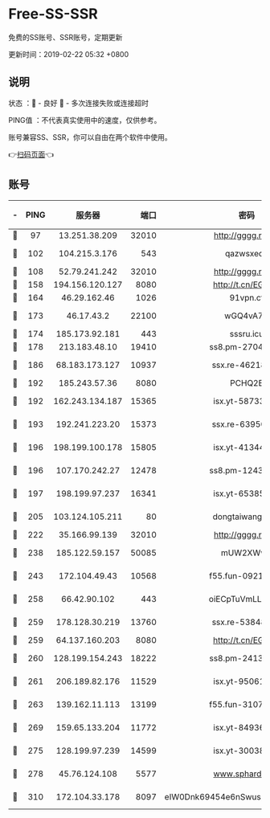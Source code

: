 # Free-SS-SSR

免费的SS账号、SSR账号，定期更新

更新时间：2019-02-22 05:32 +0800

## 说明

状态     ：🙂 - 良好 🙁 - 多次连接失败或连接超时

PING值   ：不代表真实使用中的速度，仅供参考。

账号兼容SS、SSR，你可以自由在两个软件中使用。

👉[扫码页面](https://liesauer.github.io/free-ss-ssr.github.io/)👈

## 账号

|-|PING|服务器|端口|密码|加密方式|区域|
|:----:|:----:|:-----:|-----:|:----:|:----:|:----:|
|🙂|97|13.251.38.209|32010|http://gggg.rocks|chacha20|SG|
|🙂|102|104.215.3.176|543|qazwsxedc|aes-256-gcm|JP|
|🙂|108|52.79.241.242|32010|http://gggg.rocks|chacha20|KR|
|🙂|158|194.156.120.127|8080|http://t.cn/EGJIyrl|rc4-md5|RU|
|🙂|164|46.29.162.46|1026|91vpn.cf|rc4-md5|RU|
|🙂|173|46.17.43.2|22100|wGQ4vA7D|aes-256-gcm|RU|
|🙂|174|185.173.92.181|443|sssru.icu|rc4-md5|RU|
|🙂|178|213.183.48.10|19410|ss8.pm-27042185|rc4-md5|RU|
|🙂|186|68.183.173.127|10937|ssx.re-46218785|aes-256-cfb|US|
|🙂|192|185.243.57.36|8080|PCHQ2E|rc4-md5|US|
|🙂|192|162.243.134.187|15365|isx.yt-58733804|aes-256-cfb|US|
|🙂|193|192.241.223.20|15373|ssx.re-63950271|aes-256-cfb|US|
|🙂|196|198.199.100.178|15805|isx.yt-41344230|aes-256-cfb|US|
|🙂|196|107.170.242.27|12478|ss8.pm-12435283|aes-256-cfb|US|
|🙂|197|198.199.97.237|16341|isx.yt-65385017|aes-256-cfb|US|
|🙂|205|103.124.105.211|80|dongtaiwang.com|aes-256-cfb|US|
|🙂|222|35.166.99.139|32010|http://gggg.rocks|chacha20|US|
|🙂|238|185.122.59.157|50085|mUW2XWw8|aes-256-cfb|GB|
|🙂|243|172.104.49.43|10568|f55.fun-09214148|aes-256-cfb|SG|
|🙂|258|66.42.90.102|443|oiECpTuVmLLxk4Ts|aes-256-cfb|US|
|🙂|259|178.128.30.219|13760|ssx.re-53848293|aes-256-cfb|SG|
|🙂|259|64.137.160.203|8080|http://t.cn/EGJIyrl|rc4-md5|CA|
|🙂|260|128.199.154.243|18222|ss8.pm-24139356|aes-256-cfb|SG|
|🙂|261|206.189.82.176|11529|isx.yt-95061983|aes-256-cfb|SG|
|🙂|263|139.162.11.113|13199|f55.fun-31072524|aes-256-cfb|SG|
|🙂|269|159.65.133.204|11772|isx.yt-84936416|aes-256-cfb|SG|
|🙂|275|128.199.97.239|14599|isx.yt-30038963|aes-256-cfb|SG|
|🙂|278|45.76.124.108|5577|www.sphard.com|aes-256-cfb|AU|
|🙂|310|172.104.33.178|8097|eIW0Dnk69454e6nSwuspv9DmS201tQ0D|aes-256-cfb|SG|
